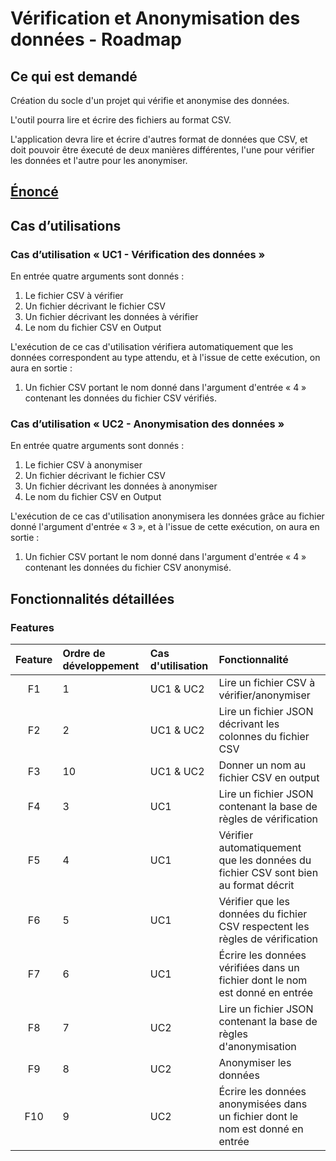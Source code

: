 # Vérification et Anonymisation des données - Roadmap

## Ce qui est demandé

Création du socle d'un projet qui vérifie et anonymise des données.

L'outil  pourra lire et écrire des fichiers au format CSV. 

L'application devra lire et écrire d'autres format de données que CSV, et doit pouvoir être éxecuté de deux manières différentes, l'une pour vérifier les données et l'autre pour les anonymiser.


## [Énoncé](https://github.com/emerite-neou/2019-DAUPHINE-M1/blob/master/projet/sujet.md)

## Cas d’utilisations

### Cas d’utilisation « UC1 - Vérification des données »
En entrée quatre arguments sont donnés : 

1. Le fichier CSV à vérifier 
2. Un fichier décrivant le fichier CSV
3. Un fichier décrivant les données à vérifier
4. Le nom du fichier CSV en Output

L'exécution de ce cas d'utilisation vérifiera automatiquement que les données correspondent au type attendu, et à l'issue de cette exécution, on aura en sortie :

1. Un fichier CSV portant le nom donné dans l'argument d'entrée « 4 » contenant les données du fichier CSV vérifiés.
### Cas d’utilisation « UC2 - Anonymisation des données »

En entrée quatre arguments sont donnés : 

1. Le fichier CSV à anonymiser 
2. Un fichier décrivant le fichier CSV
3. Un fichier décrivant les données à anonymiser
4. Le nom du fichier CSV en Output

L'exécution de ce cas d'utilisation anonymisera les données grâce au fichier donné l'argument d'entrée « 3 », et à l'issue de cette exécution, on aura en sortie :

1. Un fichier CSV portant le nom donné dans l'argument d'entrée « 4 » contenant les données du fichier CSV anonymisé.

## Fonctionnalités détaillées
 
### Features 
Feature| Ordre de développement| Cas d'utilisation|Fonctionnalité |
|:--------:|:----|:----|:------------|
| F1 | 1 |  UC1 & UC2 | Lire un fichier CSV à vérifier/anonymiser  | 
| F2 | 2 |  UC1 & UC2 | Lire un fichier JSON décrivant les colonnes du fichier CSV | 
| F3 | 10 |  UC1 & UC2 | Donner un nom au fichier CSV en output|
| F4 | 3 |  UC1 | Lire un fichier JSON contenant la base de règles de vérification|
| F5 | 4 |  UC1 | Vérifier automatiquement que les données du fichier CSV sont bien au format décrit|
| F6 | 5 |  UC1 | Vérifier que les données du fichier CSV respectent les règles de vérification|
| F7 | 6 |  UC1 | Écrire les données vérifiées dans un fichier dont le nom est donné en entrée |
| F8 | 7 |  UC2 | Lire un fichier JSON contenant la base de règles d'anonymisation|
| F9 | 8 |  UC2 | Anonymiser les données |
| F10 | 9 |  UC2 | Écrire les données anonymisées dans un fichier dont le nom est donné en entrée |
